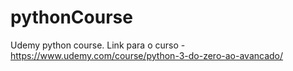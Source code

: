 # pythonCourse
Udemy python course.
Link para o curso - https://www.udemy.com/course/python-3-do-zero-ao-avancado/
